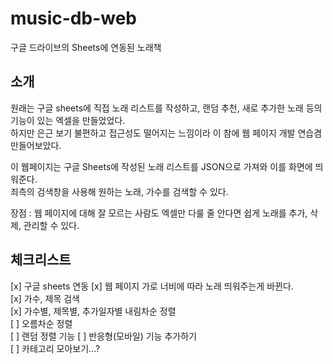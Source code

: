 # music-db-web

구글 드라이브의 Sheets에 연동된 노래책  

## 소개  

원래는 구글 sheets에 직접 노래 리스트를 작성하고, 랜덤 추천, 새로 추가한 노래 등의 기능이 있는 엑셀을 만들었었다.  
하지만 은근 보기 불편하고 접근성도 떨어지는 느낌이라 이 참에 웹 페이지 개발 연습겸 만들어보았다.  

이 웹페이지는 구글 Sheets에 작성된 노래 리스트를 JSON으로 가져와 이를 화면에 띄워준다.  
죄측의 검색창을 사용해 원하는 노래, 가수를 검색할 수 있다.  

장점 : 웹 페이지에 대해 잘 모르는 사람도 엑셀만 다룰 줄 안다면 쉽게 노래를 추가, 삭제, 관리할 수 있다.  

## 체크리스트  

[x] 구글 sheets 연동
[x] 웹 페이지 가로 너비에 따라 노래 띄워주는게 바뀐다.  
[x] 가수, 제목 검색  
[x] 가수별, 제목별, 추가일자별 내림차순 정렬  
[ ] 오름차순 정렬  
[ ] 랜덤 정렬 기능
[ ] 반응형(모바일) 기능 추가하기  
[ ] 카테고리 모아보기...?  
